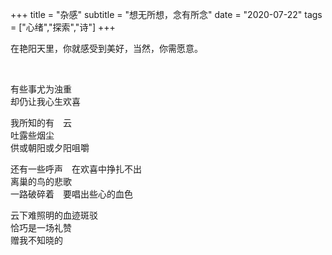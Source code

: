 +++
title = "杂感"
subtitle = "想无所想，念有所念"
date = "2020-07-22"
tags = ["心绪","探索","诗"]
+++

在艳阳天里，你就感受到美好，当然，你需愿意。

<!--more-->
<br>

有些事尤为浊重<br>
却仍让我心生欢喜<br>

我所知的有　云<br>
吐露些烟尘<br>
供或朝阳或夕阳咀嚼<br>

还有一些呼声　在欢喜中挣扎不出<br>
离巢的鸟的悲歌<br>
一路破碎着　要唱出些心的血色<br>

云下难照明的血迹斑驳<br>
恰巧是一场礼赞<br>
赠我不知晓的<br>
